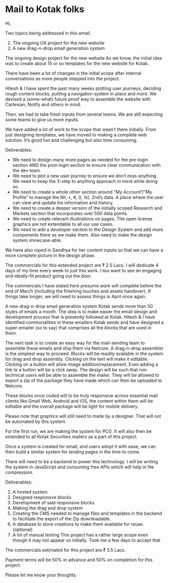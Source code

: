 # Mail to Kotak folks

Hi,

Two topics being addressed in this email.
1. The ongoing UX project for the new website
2. A new drag-n-drop email generation system

The ongoing design project for the new website
As we know, the initial idea was to create about 15 or so templates for the new website for Kotak. 

There have been a lot of changes in the initial scope after internal conversations as more people stepped into the project.

Hitesh & I have spent the past many weeks plotting user journeys, deciding rough content blocks, putting a navigation system in place and more. We devised a (some-what) future proof way to assemble the website with Cartesian, Notify and others in mind.

Then, we had to take fresh inputs from several teams. We are still expecting some teams to give us more inputs. 

We have added a lot of work to the scope that wasn’t there initially. From just designing templates, we have moved to making a complete web solution. It’s good fun and challenging but also time consuming.

Deliverables:
* We need to design many more pages as needed for the pre-login section AND the post-login section to ensure clear communication with the dev team. 
* We need to plot a new user journey to ensure we don’t miss anything. We need to keep the 3-step to anything approach in mind while doing so.
* We need to create a whole other section around “My Account”/“My Profile” to manage the Nil, •, #, 0, 1st, 2nd’s data. A place where the user can view and update his information and history. 
* We need to create a deeper version of the initially scoped Research and Markets section that incorporates over 500 data points.
* We need to create relevant illustrations on pages. The open license graphics are not extendable to all our use cases.
* We need to add a developer section to the Design System and add more components there as we make them. Also need to make the design system showcase-able.

We have also roped in Sandhya for her content inputs so that we can have a more complete picture in the design phase.

The commercials for this extended project are ₹ 2.5 Lacs. I will dedicate 4 days of my time every week to just this work. I too want to see an engaging and ideally-fit product going out the door.

The commercials I have stated here presume work will complete before the end of March (including the finishing touches and assets handover). If things take longer, we will need to assess things in April once again.

A new drag-n-drop email generation system
Kotak sends more than 50 styles of emails a month. The idea is to make easier the email design and development process that is presently followed at Kotak. Hitesh & I have identified commonalities in these emailers Kotak sends and have designed a super-emailer (so to say) that comprises all the blocks that are used in them. 

The next task is to create an easy way for the mail-sending team to assemble these emails and ship them via Netcore. A drag-n-drop assembler is the simplest way to proceed. Blocks will be readily available in the system for drag and drop assembly. Clicking on the text will make it editable. Clicking on a button will allow image addition/replacement. Even adding a link to a button will be a click away. The design will be such that non technical users will be able to assemble the mailer. They will be allowed to export a zip of the package they have made which can then be uploaded to Netcore.

These blocks once coded will to be truly responsive across essential mail clients like Gmail Web, Android and iOS, the content within them will be editable and the overall package will be light for mobile delivery.

Please note that graphics will still need to made by a designer. That will not be automated by this system.

For the first run, we are making the system for PCG. It will also then be extended to all Kotak Securities mailers as a part of this project.

Once a system is created for email, and users adopt it with ease, we can then build a similar system for landing pages in the time to come.

There will need to be a backend to power this technology. I will be writing the system in JavaScript and consuming free APIs which will help in file compression.

Deliverables:
1. A hosted system
2. Designed responsive blocks
3. Development of said responsive blocks
4. Making the drag and drop system
5. Creating the CMS needed to manage files and templates in the backend to facilitate the export of the Zip downloadable.
6. A database to store creations to make them available for reuse. (optional)
7. A lot of manual testing
This project has a rather large scope even though it may not appear so initially. Took me a few days to accept that

The commercials estimated for this project are ₹ 3.5 Lacs. 

Payment terms will be 50% in advance and 50% on completion for this project.

Please let me know your thoughts.

